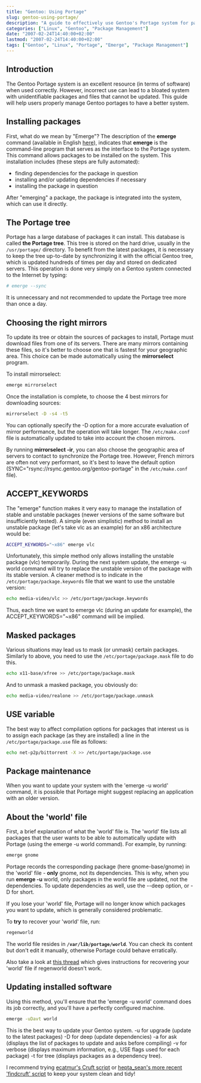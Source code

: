 ```yaml
---
title: "Gentoo: Using Portage"
slug: gentoo-using-portage/
description: "A guide to effectively use Gentoo's Portage system for package management, including installation, updates, and best practices."
categories: ["Linux", "Gentoo", "Package Management"]
date: "2007-02-24T14:40:00+02:00"
lastmod: "2007-02-24T14:40:00+02:00"
tags: ["Gentoo", "Linux", "Portage", "Emerge", "Package Management"]
---
```


## Introduction

The Gentoo Portage system is an excellent resource (in terms of software) when used correctly. However, incorrect use can lead to a bloated system with unidentifiable packages and files that cannot be updated. This guide will help users properly manage Gentoo portages to have a better system.

## Installing packages

First, what do we mean by "Emerge"? The description of the **emerge** command (available in English [here](https://gentoo-wiki.com/MAN_emerge)), indicates that **emerge** is the command-line program that serves as the interface to the Portage system. This command allows packages to be installed on the system.
This installation includes (these steps are fully automated):

- finding dependencies for the package in question
- installing and/or updating dependencies if necessary
- installing the package in question

After "emerging" a package, the package is integrated into the system, which can use it directly.

## The Portage tree

Portage has a large database of packages it can install. This database is called **the Portage tree**.
This tree is stored on the hard drive, usually in the `/usr/portage/` directory.
To benefit from the latest packages, it is necessary to keep the tree up-to-date by synchronizing it with the official Gentoo tree, which is updated hundreds of times per day and stored on dedicated servers.
This operation is done very simply on a Gentoo system connected to the Internet by typing:

```bash
# emerge --sync
```

It is unnecessary and not recommended to update the Portage tree more than once a day.

## Choosing the right mirrors

To update its tree or obtain the sources of packages to install, Portage must download files from one of its servers.
There are many mirrors containing these files, so it's better to choose one that is fastest for your geographic area.
This choice can be made automatically using the **mirrorselect** program.

To install mirrorselect:

```bash
emerge mirrorselect
```

Once the installation is complete, to choose the 4 best mirrors for downloading sources:

```bash
mirrorselect -D -s4 -t5
```

You can optionally specify the -D option for a more accurate evaluation of mirror performance, but the operation will take longer.
The `/etc/make.conf` file is automatically updated to take into account the chosen mirrors.

By running **mirrorselect -ir**, you can also choose the geographic area of servers to contact to synchronize the Portage tree. However, French mirrors are often not very performant, so it's best to leave the default option (SYNC="rsync://rsync.gentoo.org/gentoo-portage" in the `/etc/make.conf` file).

## ACCEPT_KEYWORDS

The "emerge" function makes it very easy to manage the installation of stable and unstable packages (newer versions of the same software but insufficiently tested). A simple (even simplistic) method to install an unstable package (let's take vlc as an example) for an x86 architecture would be:

```bash
ACCEPT_KEYWORDS="~x86" emerge vlc
```

Unfortunately, this simple method only allows installing the unstable package (vlc) temporarily. During the next system update, the emerge -u world command will try to replace the unstable version of the package with its stable version.
A cleaner method is to indicate in the `/etc/portage/package.keywords` file that we want to use the unstable version:

```bash
echo media-video/vlc >> /etc/portage/package.keywords
```

Thus, each time we want to emerge vlc (during an update for example), the ACCEPT_KEYWORDS="~x86" command will be implied.

## Masked packages

Various situations may lead us to mask (or unmask) certain packages. Similarly to above, you need to use the `/etc/portage/package.mask` file to do this.

```bash
echo x11-base/xfree >> /etc/portage/package.mask
```

And to unmask a masked package, you obviously do:

```bash
echo media-video/realone >> /etc/portage/package.unmask
```

## USE variable

The best way to affect compilation options for packages that interest us is to assign each package (as they are installed) a line in the `/etc/portage/package.use` file as follows:

```bash
echo net-p2p/bittorrent -X >> /etc/portage/package.use
```

## Package maintenance

When you want to update your system with the 'emerge -u world' command, it is possible that Portage might suggest replacing an application with an older version.

## About the 'world' file

First, a brief explanation of what the 'world' file is. The 'world' file lists all packages that the user wants to be able to automatically update with Portage (using the emerge -u world command).
For example, by running:

```bash
emerge gnome
```

Portage records the corresponding package (here gnome-base/gnome) in the 'world' file - **only** gnome, not its dependencies.
This is why, when you run **emerge -u** world, only packages in the world file are updated, not the dependencies. To update dependencies as well, use the --deep option, or -D for short.

If you lose your 'world' file, Portage will no longer know which packages you want to update, which is generally considered problematic.

To **try** to recover your 'world' file, run:

```bash
regenworld
```

The world file resides in **`/var/lib/portage/world`**. You can check its content but don't edit it manually, otherwise Portage could behave erratically.

Also take a look at [this thread](https://forums.gentoo.org/viewtopic.php?t=136627) which gives instructions for recovering your 'world' file if regenworld doesn't work.

## Updating installed software

Using this method, you'll ensure that the 'emerge -u world' command does its job correctly, and you'll have a perfectly configured machine.

```bash
emerge -uDavt world
```

This is the best way to update your Gentoo system.
-u for upgrade (update to the latest packages)
-D for deep (update dependencies)
-a for ask (displays the list of packages to update and asks before compiling)
-v for verbose (displays maximum information, e.g., USE flags used for each package)
-t for tree (displays packages as a dependency tree).

I recommend trying [ecatmur's Cruft script](https://forums.gentoo.org/viewtopic.php?t=152618) or [hepta_sean's more recent 'findcruft' script](https://forums.gentoo.org/viewtopic.php?t=254197) to keep your system clean and tidy!
